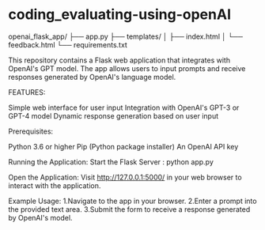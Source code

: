 # coding_evaluating-using-openAI
openai_flask_app/
├── app.py
├── templates/
│   ├── index.html
│   └── feedback.html
└── requirements.txt


This repository contains a Flask web application that integrates with OpenAI's GPT model. The app allows users to input prompts and receive responses generated by OpenAI's language model.

FEATURES:

Simple web interface for user input
Integration with OpenAI's GPT-3 or GPT-4 model
Dynamic response generation based on user input

Prerequisites:

Python 3.6 or higher
Pip (Python package installer)
An OpenAI API key


Running the Application:
Start the Flask Server : python app.py

Open the Application:
Visit http://127.0.0.1:5000/ in your web browser to interact with the application.

Example Usage:
1.Navigate to the app in your browser.
2.Enter a prompt into the provided text area.
3.Submit the form to receive a response generated by OpenAI's model.

